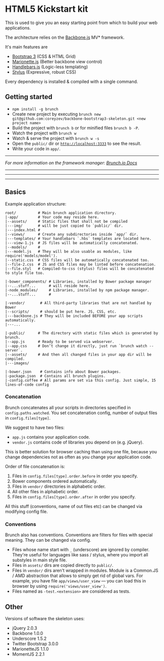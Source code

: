 # HTML5 Kickstart kit

This is used to give you an easy starting point from which to build your web applications.

The architecture relies on the [Backbone.js](http://backbonejs.org/) MV* framework.

It's main features are 

* [Bootstrap 3](http://getbootstrap.com/) (CSS & HTML Grid)
* [Marionette.js](https://github.com/marionettejs/backbone.marionette) (Better backbone view control)
* [Handlebars.js](http://handlebarsjs.com/) (Logic-less templating)
* [Stylus](http://learnboost.github.com/stylus/) (Expressive, robust CSS)

Every dependency is installed & compiled with a single command.



## Getting started
* `npm install -g brunch`
* Create new project by executing `brunch new git@github.com:coreyzev/backbone-bootstrap3-skeleton.git <new project name>`
* Build the project with `brunch b` or for minified files `brunch b -P`.
* Watch the project with  `brunch w`
* Watch & serve the project with `brunch w -s`
* Open the `public/` dir or [`http://localhost:3333`](http://localhost:3333) to see the result.
* Write your code in `app/`.

---
*For more information on the framework manager: [Brunch.io Docs](https://github.com/brunch/brunch/tree/stable/docs)*


---
---
---


## Basics

Example application structure:

```
root/          # Main brunch application directory.
|-app/         # Your code may reside here.
|--assets/     # Static files that shall not be compiled
|---img/       # will be just copied to `public/` dir.
|---index.html #
|--views/      # Create any subdirectories inside `app/` dir.
|---templates/ # Your handlebars `.hbs` templates are located here.
|---view-1.js  # JS files will be automatically concatenated.
|--models/     # 
|---model.js   # They will be also usable as modules, like require('models/model').
|--static.css  # CSS files will be automatically concatenated too.
|--file-2.css  # JS and CSS files may be linted before concatenation.
|--file.styl   # Compiled-to-css (stylus) files will be concatenated to style file too.

|-bower_components/ # Libraries, installed by Bower package manager
|--...stuff...      # will reside here.
|-node_modules/     # Libraries, installed by npm package manager.
|--...stuff...      #

|-vendor/       # All third-party libraries that are not handled by Bower
|--scripts/     # should be put here. JS, CSS, etc.
|---backbone.js # They will be included BEFORE your app scripts automatically.
|---... 

|-public/      # The directory with static files which is generated by brunch.
|--app.js      # Ready to be served via webserver.
|--app.css     # Don’t change it directly, just run `brunch watch --server`.
|--assets/     # And then all changed files in your app dir will be compiled.
|---images/

|-bower.json    # Contains info about Bower packages.
|-package.json  # Contains all brunch plugins.
|-config.coffee # All params are set via this config. Just simple, 15 lines-of-code config
```

### Concatenation

Brunch concatenates all your scripts in directories specified in
`config.paths.watched`. You set concatenation config, number of
output files in `config.files[type]`.

We suggest to have two files:

* `app.js` contains your application code.
* `vendor.js` contains code of libraries you depend on (e.g. jQuery).

This is better solution for browser caching than using one file,
because you change dependencies not as often as you change
your application code.

Order of file concatenation is:

1. Files in `config.files[type].order.before` in order you specify.
2. Bower components ordered automatically.
3. Files in `vendor/` directories in alphabetic order.
4. All other files in alphabetic order.
5. Files in `config.files[type].order.after` in order you specify.

All this stuff (conventions, name of out files etc) can be changed
via modifying config file.

### Conventions

Brunch also has conventions. Conventions are filters for files with special meaning. They can be changed via config.

* Files whose name start with `_` (underscore)
  are ignored by compiler. They're useful for languages like sass / stylus,
  where you import all substyles in main style file.
* Files in `assets/` dirs are copied directly to
  `public/`.
* Files in `vendor/` dirs aren't wrapped in modules.
  Module is a Common.JS / AMD abstraction that allows to simply
  get rid of global vars. For example, you have file `app/views/user_view` —
  you can load this in browser by using `require('views/user_view')`.
* Files named as `-test.<extension>` are considered as tests.



## Other
Versions of software the skeleton uses:

* jQuery 2.0.3
* Backbone 1.0.0
* Underscore 1.5.2
* Twitter Bootstrap 3.0.0
* MarionetteJS 1.1.0
* MomentJS 2.2.1